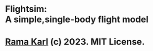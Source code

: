 # Flightsim:<br> A simple,single-body flight model
# [Rama Karl](http://ramakarl) (c) 2023. MIT License.


